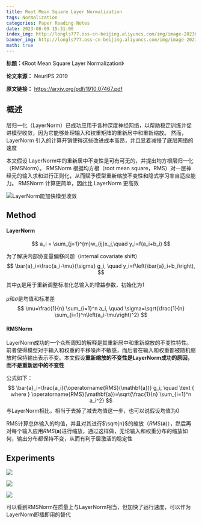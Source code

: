 ```yaml
---
title: Root Mean Square Layer Normalization
tags: Normalization
categories: Paper Reading Notes
date: 2023-08-09 15:31:00
index_img: http://longls777.oss-cn-beijing.aliyuncs.com/img/image-20230810154724678.png
banner_img: http://longls777.oss-cn-beijing.aliyuncs.com/img/image-20230810154017115.png
math: true
---
```


**标题：**《Root Mean Square Layer Normalization》

**论文来源：** NeurIPS 2019

**原文链接：** https://arxiv.org/pdf/1910.07467.pdf



## 概述

层归一化（LayerNorm）已成功应用于各种深度神经网络，以帮助稳定训练并促进模型收敛，因为它能够处理输入和权重矩阵的重新居中和重新缩放。 然而，LayerNorm 引入的计算开销使得这些改进成本高昂，并且显着减慢了底层网络的速度

本文假设 LayerNorm中的重新居中不变性是可有可无的，并提出均方根层归一化（RMSNorm）。 RMSNorm 根据均方根（root mean square，RMS）对一层神经元的输入求和进行正则化，从而赋予模型重新缩放不变性和隐式学习率自适应能力。 RMSNorm 计算更简单，因此比 LayerNorm 更高效

![LayerNorm能加快模型收敛](http://longls777.oss-cn-beijing.aliyuncs.com/img/image-20230810151142179.png)



## Method

#### LayerNorm

$$
a_i = \sum_{j=1}^{m}w_{ij}x_j,\quad y_i=f(a_i+b_i)
$$



为了解决内部协变量偏移问题（internal covariate shift）
$$
\bar{a}_i=\frac{a_i-\mu}{\sigma} g_i, \quad y_i=f\left(\bar{a}_i+b_i\right),
$$


其中$g_i$是用于重新调整标准化总输入的增益参数，初始化为1

$\mu$和$\sigma$是均值和标准差
$$
\mu=\frac{1}{n} \sum_{i=1}^n a_i, \quad \sigma=\sqrt{\frac{1}{n} \sum_{i=1}^n\left(a_i-\mu\right)^2}
$$


#### RMSNorm

LayerNorm成功的一个众所周知的解释是其重新居中和重新缩放的不变性特性。前者使得模型对于输入和权重的平移噪声不敏感，而后者在输入和权重都被随机缩放时保持输出表示不变。本文假设**重新缩放的不变性是LayerNorm成功的原因，而不是重新居中的不变性**

公式如下：
$$
\bar{a}_i=\frac{a_i}{\operatorname{RMS}(\mathbf{a})} g_i, \quad \text { where } \operatorname{RMS}(\mathbf{a})=\sqrt{\frac{1}{n} \sum_{i=1}^n a_i^2}
$$
与LayerNorm相比，相当于去掉了减去均值这一步，也可以说假设均值为0



RMS计算总体输入的均值，并且对其进行$\sqrt{n}$的缩放（$RMS(\boldsymbol{a})$），然后再对每个输入应用$RMS(\boldsymbol{a})$进行缩放，通过这样做，无论输入和权重分布的缩放如何，输出分布都保持不变，从而有利于层激活的稳定性



## Experiments

![](http://longls777.oss-cn-beijing.aliyuncs.com/img/image-20230810153949740.png)

![](http://longls777.oss-cn-beijing.aliyuncs.com/img/image-20230810154017115.png)

![](http://longls777.oss-cn-beijing.aliyuncs.com/img/image-20230810154117090.png)



可以看到RMSNorm在质量上与LayerNorm相当，但加快了运行速度，可以作为LayerNorm即插即用的替代